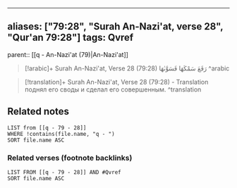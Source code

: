 
---
aliases: ["79:28", "Surah An-Nazi'at, verse 28", "Qur'an 79:28"]
tags: Qvref
---

parent:: [[q - An-Nazi'at (79)|An-Nazi'at]]

> [!arabic]+ Surah An-Nazi'at, Verse 28 (79:28)
> <span class="quran-arabic">رَفَعَ سَمْكَهَا فَسَوَّىٰهَا</span>
^arabic

> [!translation]+ Surah An-Nazi'at, Verse 28 (79:28) - Translation
> поднял его своды и сделал его совершенным.
^translation



## Related notes
```dataview
LIST from [[q - 79 - 28]]
WHERE !contains(file.name, "q - ")
SORT file.name ASC
```

### Related verses (footnote backlinks)
```dataview
LIST FROM [[q - 79 - 28]] AND #Qvref
SORT file.name ASC
```

